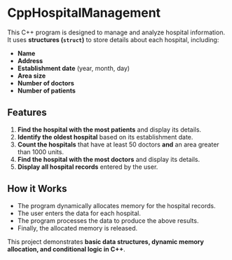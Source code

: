 # CppHospitalManagement

This C++ program is designed to manage and analyze hospital information.  
It uses **structures (`struct`)** to store details about each hospital, including:
- **Name**
- **Address**
- **Establishment date** (year, month, day)
- **Area size**
- **Number of doctors**
- **Number of patients**

## Features
1. **Find the hospital with the most patients** and display its details.
2. **Identify the oldest hospital** based on its establishment date.
3. **Count the hospitals** that have at least 50 doctors **and** an area greater than 1000 units.
4. **Find the hospital with the most doctors** and display its details.
5. **Display all hospital records** entered by the user.

## How it Works
- The program dynamically allocates memory for the hospital records.
- The user enters the data for each hospital.
- The program processes the data to produce the above results.
- Finally, the allocated memory is released.

This project demonstrates **basic data structures, dynamic memory allocation, and conditional logic in C++**.
